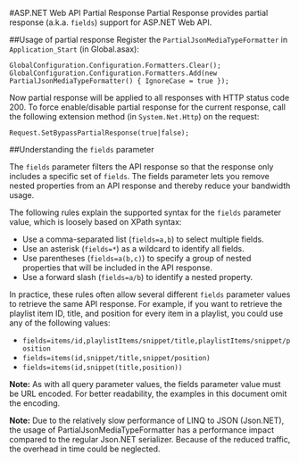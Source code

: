 #ASP.NET Web API Partial Response
Partial Response provides partial response (a.k.a. ```fields```) support for ASP.NET Web API.

##Usage of partial response
Register the ```PartialJsonMediaTypeFormatter``` in ```Application_Start``` (in Global.asax):

```
GlobalConfiguration.Configuration.Formatters.Clear();
GlobalConfiguration.Configuration.Formatters.Add(new PartialJsonMediaTypeFormatter() { IgnoreCase = true });
```

Now partial response will be applied to all responses with HTTP status code 200. To force enable/disable partial response for the current response, call the following extension method (in ```System.Net.Http```) on the request:

```
Request.SetBypassPartialResponse(true|false);
```

##Understanding the ```fields``` parameter

The ```fields``` parameter filters the API response so that the response only includes a specific set of ```fields```. The fields parameter lets you remove nested properties from an API response and thereby reduce your bandwidth usage.

The following rules explain the supported syntax for the ```fields``` parameter value, which is loosely based on XPath syntax:

* Use a comma-separated list (```fields=a,b```) to select multiple fields.
* Use an asterisk (```fields=*```) as a wildcard to identify all fields.
* Use parentheses (```fields=a(b,c)```) to specify a group of nested properties that will be included in the API response.
* Use a forward slash (```fields=a/b```) to identify a nested property.

In practice, these rules often allow several different ```fields``` parameter values to retrieve the same API response. For example, if you want to retrieve the playlist item ID, title, and position for every item in a playlist, you could use any of the following values:

* ```fields=items/id,playlistItems/snippet/title,playlistItems/snippet/position```
* ```fields=items(id,snippet/title,snippet/position)```
* ```fields=items(id,snippet(title,position))```

**Note:** As with all query parameter values, the fields parameter value must be URL encoded. For better readability, the examples in this document omit the encoding.

**Note:** Due to the relatively slow performance of LINQ to JSON (Json.NET), the usage of PartialJsonMediaTypeFormatter has a performance impact compared to the regular Json.NET serializer. Because of the reduced traffic, the overhead in time could be neglected.